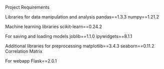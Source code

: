 Project Requirements

Libraries for data manipulation and analysis
pandas==1.3.3
numpy==1.21.2

Machine learning libraries
scikit-learn==0.24.2

 For saving and loading models
joblib==1.1.0
ipywidgets==8.1.1

 Additional libraries for preprocessing
matplotlib==3.4.3
seaborn==0.11.2
Correlation Matrix

  For webapp
Flask==2.0.1



